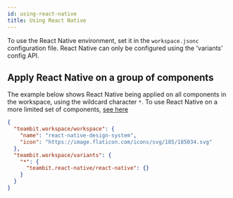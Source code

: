 ```yaml
---
id: using-react-native
title: Using React Native
---
```


To use the React Native environment, set it in the `workspace.jsonc` configuration file. React Native can only be configured using the 'variants' config API.

## Apply React Native on a group of components

The example below shows React Native being applied on all components in the workspace, using the wildcard character `*`. To use React Native on a more limited set of components, [see here](/building-with-bit/workspace/cascading-rules)

```json
{
  "teambit.workspace/workspace": {
    "name": "react-native-design-system",
    "icon": "https://image.flaticon.com/icons/svg/185/185034.svg"
  },
  "teambit.workspace/variants": {
    "*": {
      "teambit.react-native/react-native": {}
    }
  }
}
```
